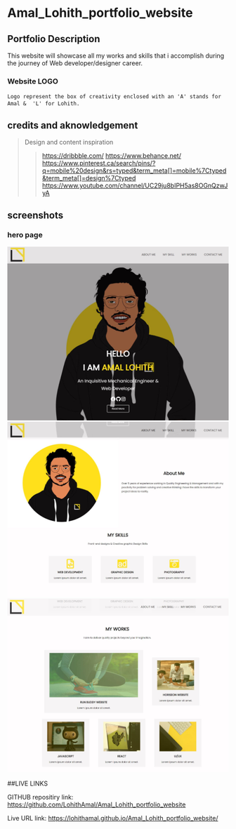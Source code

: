 # Amal_Lohith_portfolio_website

## Portfolio Description
   This website will showcase all my works and skills that i accomplish during the journey of Web developer/designer career.
### Website LOGO
    Logo represent the box of creativity enclosed with an 'A' stands for Amal &  'L' for Lohith.

## credits and aknowledgement
  >Design and content inspiration
  >> https://dribbble.com/
  >> https://www.behance.net/
  >> https://www.pinterest.ca/search/pins/?q=mobile%20design&rs=typed&term_meta[]=mobile%7Ctyped&term_meta[]=design%7Ctyped
  >> https://www.youtube.com/channel/UC29ju8bIPH5as8OGnQzwJyA
  
 
  ## screenshots
  ### hero page
![heropage](image/hero_page.JPG)  
![aboutme&myskill](image/About_me_and_my_skills.JPG)
![MYWORKS](image/my_works.JPG)

##LIVE LINKS
   
   GITHUB repositiry link: https://github.com/LohithAmal/Amal_Lohith_portfolio_website
   
   Live URL link:   https://lohithamal.github.io/Amal_Lohith_portfolio_website/

